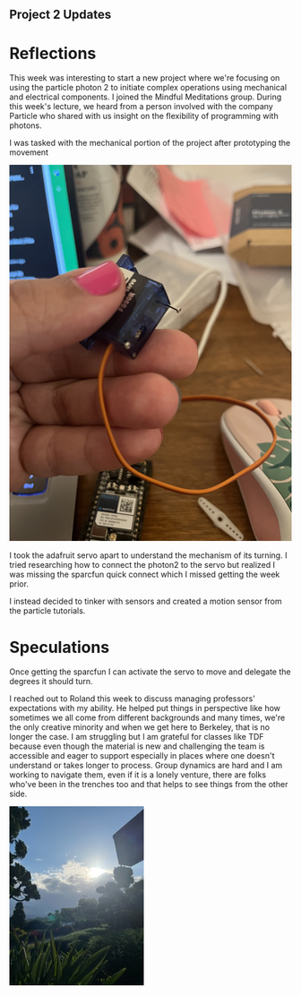 ## Project 2 Updates

# Reflections 
This week was interesting to start a new project where we're focusing on using the particle photon 2 to initiate complex operations using mechanical and electrical components. I joined the Mindful Meditations group. During this week's lecture, we heard from a person involved with the company Particle who shared with us insight on the flexibility of programming with 
photons. 
 
I was tasked with the mechanical portion of the project after prototyping the movement 

![Resized Image](https://github.com/Berkeley-MDes/tdf-fa23-celestialbrood/raw/main/Folder/IMG_0995.jpeg)

I took the adafruit servo apart to understand the mechanism of its turning. I tried researching how to connect the photon2 to the servo but realized I was missing 
the sparcfun quick connect which I missed getting the week prior.

I instead decided to tinker with sensors and created a motion sensor from the particle tutorials. 

# Speculations 
Once getting the sparcfun I can activate the servo to move and delegate the degrees it should turn.

I reached out to Roland this week to discuss managing professors' expectations with my ability. He helped put things in perspective like how sometimes we all come from different backgrounds and many times, we're the only creative minority and when we get here to Berkeley, that is no longer the case. I am struggling but I am grateful for classes like TDF because even though the material is new and challenging the team is accessible and eager to support especially in places where one doesn't understand or takes longer to process. Group dynamics are hard and I am working to navigate them, even if it is a lonely venture, there are folks who've been in the trenches too and that helps to see things from the other side.  

![Image](https://github.com/Berkeley-MDes/tdf-fa23-celestialbrood/raw/main/Folder/IMG_0942.jpeg)




